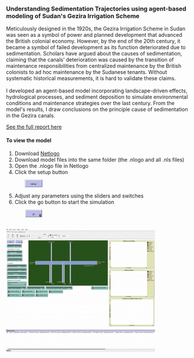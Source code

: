 

### Understanding Sedimentation Trajectories using agent-based modeling of Sudan's Gezira Irrigation Scheme



Meticulously designed in the 1920s, the Gezira Irrigation Scheme in Sudan was seen as a symbol of power and planned development that advanced the British colonial economy. However, by the end of the 20th century, it became a symbol of failed development as its function deteriorated due to sedimentation. Scholars have argued about the causes of sedimentation, claiming that the canals’ deterioration was caused by the transition of maintenance responsibilities from centralized maintenance by the British colonists to ad hoc maintenance by the Sudanese tenants. Without systematic historical measurements, it is hard to validate these claims.
<br><br>
I developed an agent-based model incorporating landscape-driven effects, hydrological processes, and sediment deposition to simulate environmental conditions and maintenance strategies over the last century. From the model's results, I draw conclusions on the principle cause of sedimentation in the Gezira canals. 

[See the full report here](https://drive.google.com/file/d/1OiOlzZw2aZiWtdgFCl4wKmkiGQlJg3Gd/view?usp=drive_link) 

#### To view the model

1. Download [Netlogo](https://ccl.northwestern.edu/netlogo/download.shtml)
2. Download model files into the same folder (the .nlogo and all .nls files)
3. Open the .nlogo file in Netlogo
4. Click the setup button <br>
    <img src="images/setup.png?raw=true" style="transform: scale(.5);">
5. Adjust any parameters using the sliders and switches
6. Click the go button to start the simulation <br>
    <img src="images/go.png?raw=true" style="transform: scale(.5);">


<img src="images/Gezira.gif"/>


